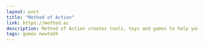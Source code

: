 ```yaml
---
layout: post
title: "Method of Action"
link: https://method.ac
description: Method of Action creates tools, toys and games to help you learn design, for free.
tags: games newtoUX
---
```

